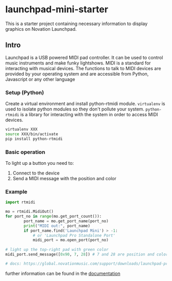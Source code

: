 # launchpad-mini-starter

This is a starter project containing necessary information to display graphics on Novation Launchpad.

## Intro
Launchpad is a USB powered MIDI pad controller. It can be used to control music instruments and make funky lightshows.
MIDI is a standard for interacting with musical devices. The functions to talk to MIDI devices are provided by your operating system and are accessible from Python, Javascript or any other language

### Setup (Python)
Create a virtual environment and install python-rtmidi module. `virtualenv` is used to isolate python modules so they don't pollute your system. `python-rtmidi` is a library for interacting with the system  in order to access MIDI devices.   
````bash
virtualenv XXX
source XXX/bin/activate
pip install python-rtmidi
````

### Basic operation
To light up a button you need to:
1. Connect to the device
2. Send a MIDI message with the position and color


### Example
````python
import rtmidi

mo = rtmidi.MidiOut()
for port_no in range(mo.get_port_count()):
        port_name = mo.get_port_name(port_no)
        print("MIDI out:", port_name)
        if port_name.find('Launchpad Mini') > -1: 
            # or 'Launchpad Pro Standalone Port'
            midi_port = mo.open_port(port_no)
            
# light up the top-right pad with green color 
midi_port.send_message([0x90, 7, 28]) # 7 and 28 are position and color, taken from the docs

# docs: https://global.novationmusic.com/support/downloads/launchpad-programmers-reference-guide
````

further information can be found in the [documentation](https://global.novationmusic.com/support/downloads/launchpad-programmers-reference-guide)
